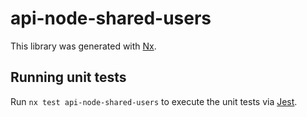 # api-node-shared-users

This library was generated with [Nx](https://nx.dev).

## Running unit tests

Run `nx test api-node-shared-users` to execute the unit tests via [Jest](https://jestjs.io).
